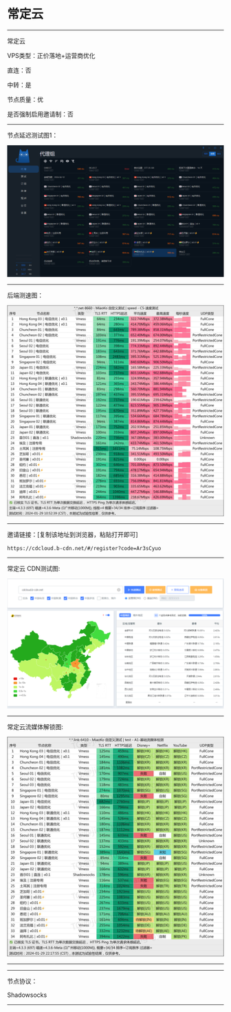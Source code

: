 # 常定云

-------------------------

常定云

VPS类型：正价落地+运营商优化

直连：否

中转：是

节点质量：优

是否强制启用邀请制：否

-------------------------

节点延迟测试图1：

![image](https://github.com/kexue-aihao/Airport-Shopping-Guide/blob/master/Picture/%E5%B8%B8%E5%AE%9A%E4%BA%91/%E5%B8%B8%E5%AE%9A%E4%BA%91%E8%8A%82%E7%82%B9%E5%BB%B6%E8%BF%9F%E6%B5%8B%E8%AF%95%E5%9B%BE.png?raw=true)

-------------------------

后端测速图：

![image](https://github.com/kexue-aihao/Airport-Shopping-Guide/blob/master/Picture/%E5%B8%B8%E5%AE%9A%E4%BA%91/%E5%B8%B8%E5%AE%9A%E4%BA%91%E6%B5%8B%E9%80%9F%E5%9B%BE.jpg?raw=true)

-------------------------

邀请链接：[复制该地址到浏览器，粘贴打开即可]

    https://cdcloud.b-cdn.net/#/register?code=Ar3sCyuo

-------------------------

常定云 CDN测试图:

![image](https://github.com/kexue-aihao/Airport-Shopping-Guide/blob/master/Picture/%E5%B8%B8%E5%AE%9A%E4%BA%91/%E5%B8%B8%E5%AE%9A%E4%BA%91%20CDN%E6%B5%8B%E8%AF%95%E5%9B%BE.png?raw=true)

-------------------------

常定云流媒体解锁图:

![](https://github.com/kexue-aihao/Airport-Shopping-Guide/blob/master/Picture/%E5%B8%B8%E5%AE%9A%E4%BA%91/%E5%B8%B8%E5%AE%9A%E4%BA%91%E6%B5%81%E5%AA%92%E4%BD%93%E6%B5%8B%E8%AF%95%E5%9B%BE.jpg?raw=true)

-------------------------

-------------------------

节点协议：

Shadowsocks

-------------------------
